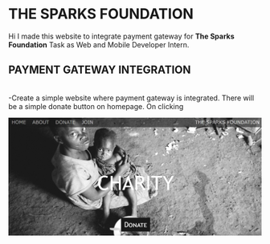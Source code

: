 # THE SPARKS FOUNDATION 
<p> Hi I made this website to integrate payment gateway for <b>The Sparks Foundation</b> Task as Web and Mobile Developer Intern.</p>
<h2 color="green">PAYMENT GATEWAY INTEGRATION</h2>
<p><br>-Create a simple website where payment gateway is integrated. There will be a simple donate button on homepage. On clicking<p>
<a href="https://charitywebsitedemogrip2021.000webhostapp.com/"><img src="screenshot.png"> </a>

